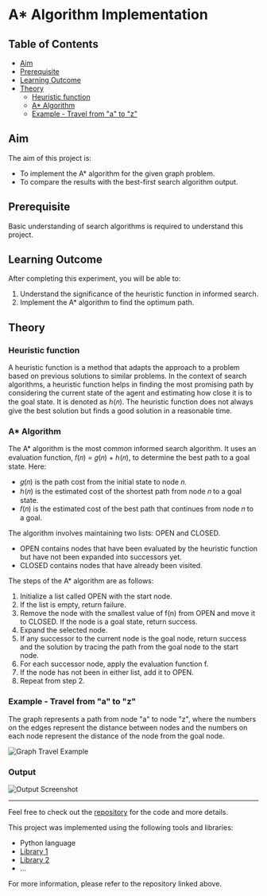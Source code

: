 # A* Algorithm Implementation

## Table of Contents
- [Aim](#aim)
- [Prerequisite](#prerequisite)
- [Learning Outcome](#learning-outcome)
- [Theory](#theory)
  - [Heuristic function](#heuristic-function)
  - [A* Algorithm](#a-algorithm)
  - [Example - Travel from "a" to "z"](#example-travel-from-a-to-z)

## Aim
The aim of this project is:
- To implement the A* algorithm for the given graph problem.
- To compare the results with the best-first search algorithm output.

## Prerequisite
Basic understanding of search algorithms is required to understand this project.

## Learning Outcome
After completing this experiment, you will be able to:
1. Understand the significance of the heuristic function in informed search.
2. Implement the A* algorithm to find the optimum path.

## Theory

### Heuristic function
A heuristic function is a method that adapts the approach to a problem based on previous solutions to similar problems. In the context of search algorithms, a heuristic function helps in finding the most promising path by considering the current state of the agent and estimating how close it is to the goal state. It is denoted as ℎ(𝑛). The heuristic function does not always give the best solution but finds a good solution in a reasonable time.

### A* Algorithm
The A* algorithm is the most common informed search algorithm. It uses an evaluation function, 𝑓(𝑛) = 𝑔(𝑛) + ℎ(𝑛), to determine the best path to a goal state. Here:
- 𝑔(𝑛) is the path cost from the initial state to node 𝑛.
- ℎ(𝑛) is the estimated cost of the shortest path from node 𝑛 to a goal state.
- 𝑓(𝑛) is the estimated cost of the best path that continues from node 𝑛 to a goal.

The algorithm involves maintaining two lists: OPEN and CLOSED.
- OPEN contains nodes that have been evaluated by the heuristic function but have not been expanded into successors yet.
- CLOSED contains nodes that have already been visited.

The steps of the A* algorithm are as follows:
1. Initialize a list called OPEN with the start node.
2. If the list is empty, return failure.
3. Remove the node with the smallest value of f(n) from OPEN and move it to CLOSED. If the node is a goal state, return success.
4. Expand the selected node.
5. If any successor to the current node is the goal node, return success and the solution by tracing the path from the goal node to the start node.
6. For each successor node, apply the evaluation function f.
7. If the node has not been in either list, add it to OPEN.
8. Repeat from step 2.

### Example - Travel from "a" to "z"
The graph represents a path from node "a" to node "z", where the numbers on the edges represent the distance between nodes and the numbers on each node represent the distance of the node from the goal node.

![Graph Travel Example](https://user-images.githubusercontent.com/57552973/207906432-79932d21-d7ca-434e-8a6a-e0cbc13ecd8f.png)

### Output
![Output Screenshot](https://user-images.githubusercontent.com/57552973/207906767-a7c1624a-eebb-4424-835f-5ed7dd0448b8.png)

---

Feel free to check out the [repository](https://github.com/Haleshot/AI-ML/tree/master/A_Star_Search) for the code and more details.

This project was implemented using the following tools and libraries:
- Python language
- [Library 1](link-to-library1)
- [Library 2](link-to-library2)
- ...

For more information, please refer to the repository linked above.
